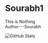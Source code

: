 # Sourabh1
This is Nothing
<br>
Author---Sourabh

![GitHub Stats](https://github-readme-stats.vercel.app/api?username=https://github.com/Sourabhmethi&show_icons=true&theme=radical)
